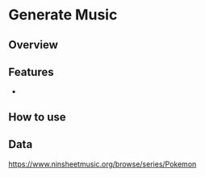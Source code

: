 # Generate Music

## Overview 


## Features

-  


## How to use
  
## Data

https://www.ninsheetmusic.org/browse/series/Pokemon
